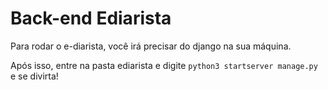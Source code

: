 # Back-end Ediarista

Para rodar o e-diarista, você irá precisar do django na sua máquina.

Após isso, entre na pasta ediarista e digite `python3 startserver manage.py` e se divirta!
